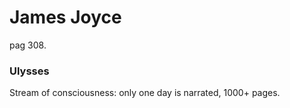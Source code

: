 # James Joyce 
pag 308. 


### Ulysses 
Stream of consciousness: only one day is narrated, 1000+ pages. 
